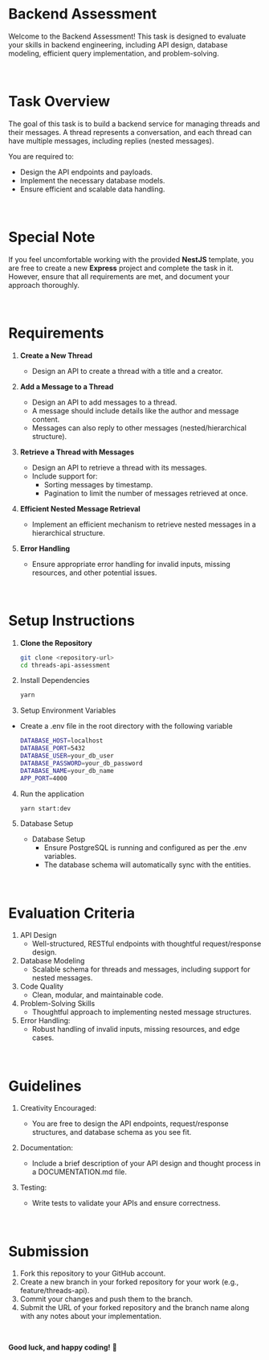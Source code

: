 # Backend Assessment

Welcome to the Backend Assessment! This task is designed to evaluate your skills in backend engineering, including API design, database modeling, efficient query implementation, and problem-solving.

<br />

# **Task Overview**

The goal of this task is to build a backend service for managing threads and their messages. A thread represents a conversation, and each thread can have multiple messages, including replies (nested messages).

You are required to:

- Design the API endpoints and payloads.
- Implement the necessary database models.
- Ensure efficient and scalable data handling.

<br />

# **Special Note**

If you feel uncomfortable working with the provided **NestJS** template, you are free to create a new **Express** project and complete the task in it. However, ensure that all requirements are met, and document your approach thoroughly.

<br />

# **Requirements**

1. **Create a New Thread**

   - Design an API to create a thread with a title and a creator.

2. **Add a Message to a Thread**

   - Design an API to add messages to a thread.
   - A message should include details like the author and message content.
   - Messages can also reply to other messages (nested/hierarchical structure).

3. **Retrieve a Thread with Messages**

   - Design an API to retrieve a thread with its messages.
   - Include support for:
     - Sorting messages by timestamp.
     - Pagination to limit the number of messages retrieved at once.

4. **Efficient Nested Message Retrieval**

   - Implement an efficient mechanism to retrieve nested messages in a hierarchical structure.

5. **Error Handling**
   - Ensure appropriate error handling for invalid inputs, missing resources, and other potential issues.

<br />

# **Setup Instructions**

1. **Clone the Repository**
   ```bash
   git clone <repository-url>
   cd threads-api-assessment
   ```
2. Install Dependencies
   ```bash
   yarn
   ```
3. Setup Environment Variables

- Create a .env file in the root directory with the following variable
  ```bash
  DATABASE_HOST=localhost
  DATABASE_PORT=5432
  DATABASE_USER=your_db_user
  DATABASE_PASSWORD=your_db_password
  DATABASE_NAME=your_db_name
  APP_PORT=4000
  ```

4. Run the application

   ```bash
   yarn start:dev
   ```

5. Database Setup
   - Database Setup
     - Ensure PostgreSQL is running and configured as per the .env variables.
     - The database schema will automatically sync with the entities.

<br />

# **Evaluation Criteria**

1. API Design
   - Well-structured, RESTful endpoints with thoughtful request/response design.
2. Database Modeling
   - Scalable schema for threads and messages, including support for nested messages.
3. Code Quality
   - Clean, modular, and maintainable code.
4. Problem-Solving Skills
   - Thoughtful approach to implementing nested message structures.
5. Error Handling:
   - Robust handling of invalid inputs, missing resources, and edge cases.

<br />

# Guidelines

1. Creativity Encouraged:

   - You are free to design the API endpoints, request/response structures, and database schema as you see fit.

2. Documentation:

   - Include a brief description of your API design and thought process in a DOCUMENTATION.md file.

3. Testing:
   - Write tests to validate your APIs and ensure correctness.

<br />

# Submission

1. Fork this repository to your GitHub account.
2. Create a new branch in your forked repository for your work (e.g., feature/threads-api).
3. Commit your changes and push them to the branch.
4. Submit the URL of your forked repository and the branch name along with any notes about your implementation.

<br />

**Good luck, and happy coding!** 🚀
